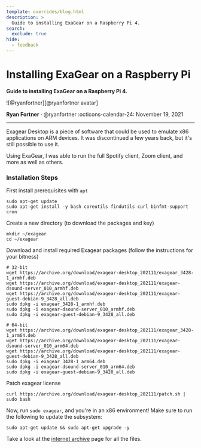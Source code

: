 ```yaml
---
template: overrides/blog.html
description: >
  Guide to installing ExaGear on a Raspberry Pi 4.
search:
  exclude: true
hide:
  - feedback
---
```


# Installing ExaGear on a Raspberry Pi

__Guide to installing ExaGear on a Raspberry Pi 4.__

<aside class="mdx-author" markdown>
![@ryanfortner][@ryanfortner avatar]

<span>__Ryan Fortner__ · @ryanfortner</span>
<span>
:octicons-calendar-24: November 19, 2021
</span>
</aside>

  [@ryanfortner avatar]: https://avatars.githubusercontent.com/u/71036629

---

Exagear Desktop is a piece of software that could be used to emulate x86 applications on ARM devices. It was discontinued a few years back, but it's still possible to use it.

Using ExaGear, I was able to run the full Spotify client, Zoom client, and more as well as others.

### Installation Steps
First install prerequisites with `apt`
```
sudo apt-get update
sudo apt-get install -y bash coreutils findutils curl binfmt-support cron
```

Create a new directory (to download the packages and key)
```
mkdir ~/exagear
cd ~/exagear
```

Download and install required Exagear packages (follow the instructions for your bitness)
```
# 32-bit
wget https://archive.org/download/exagear-desktop_202111/exagear_3428-1_armhf.deb
wget https://archive.org/download/exagear-desktop_202111/exagear-dsound-server_010_armhf.deb
wget https://archive.org/download/exagear-desktop_202111/exagear-guest-debian-9_3428_all.deb
sudo dpkg -i exagear_3428-1_armhf.deb
sudo dpkg -i exagear-dsound-server_010_armhf.deb
sudo dpkg -i exagear-guest-debian-9_3428_all.deb

# 64-bit
wget https://archive.org/download/exagear-desktop_202111/exagear_3428-1_arm64.deb
wget https://archive.org/download/exagear-desktop_202111/exagear-dsound-server_010_arm64.deb
wget https://archive.org/download/exagear-desktop_202111/exagear-guest-debian-9_3428_all.deb
sudo dpkg -i exagear_3428-1_arm64.deb
sudo dpkg -i exagear-dsound-server_010_arm64.deb
sudo dpkg -i exagear-guest-debian-9_3428_all.deb
```

Patch exagear license
```
curl https://archive.org/download/exagear-desktop_202111/patch.sh | sudo bash
```

Now, run `sudo exagear`, and you're in an x86 environment! Make sure to run the following to update the subsystem:
```
sudo apt-get update && sudo apt-get upgrade -y
```

Take a look at the [internet archive](https://archive.org/download/exagear-desktop_202111) page for all the files.
